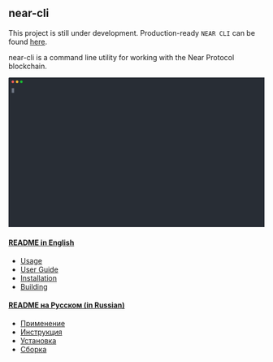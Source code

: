 near-cli
--------

This project is still under development. Production-ready `NEAR CLI` can be found [here](https://github.com/near/near-cli).

near-cli is a command line utility for working with the Near Protocol blockchain. 

<p>
  <img src="docs/media/view-account.svg" alt="" width="1200">
</p>

#### [README in English](docs/README.en.md)  
  * [Usage](docs/README.en.md#usage)
  * [User Guide](docs/README.en.md#user-guide)
  * [Installation](docs/README.en.md#installation)
  * [Building](docs/README.en.md#building)

#### [README на Русском (in Russian)](docs/README.ru.md)
  * [Применение](docs/README.ru.md#применение)
  * [Инструкция](docs/README.ru.md#инструкция)
  * [Установка](docs/README.ru.md#установка)
  * [Сборка](docs/README.ru.md#сборка)
